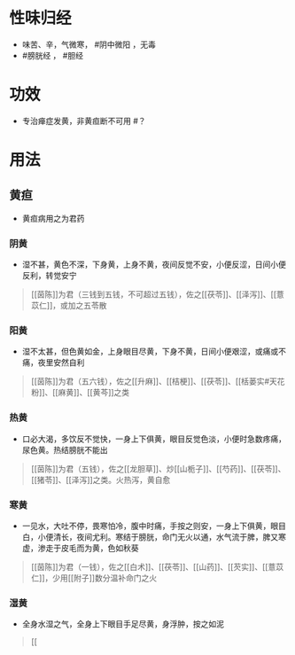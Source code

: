 # 性味归经
- 味苦、辛，气微寒， #阴中微阳 ，无毒
- #膀胱经 ， #胆经 
# 功效
- 专治瘅症发黄，非黄疸断不可用 #？ 
# 用法
## 黄疸
- 黄疸病用之为君药
### 阴黄
- 湿不甚，黄色不深，下身黄，上身不黄，夜间反觉不安，小便反涩，日间小便反利，转觉安宁
>[[茵陈]]为君（三钱到五钱，不可超过五钱），佐之[[茯苓]]、[[泽泻]]、[[薏苡仁]]，或加之五苓散
### 阳黄
- 湿不太甚，但色黄如金，上身眼目尽黄，下身不黄，日间小便艰涩，或痛或不痛，夜里安然自利
>[[茵陈]]为君（五六钱），佐之[[升麻]]、[[桔梗]]、[[茯苓]]、[[栝蒌实#天花粉]]、[[麻黄]]、[[黄芩]]之类
### 热黄
- 口必大渴，多饮反不觉快，一身上下俱黄，眼目反觉色淡，小便时急数疼痛，尿色黄。热结膀胱不能出
>[[茵陈]]为君（五钱），佐之[[龙胆草]]、炒[[山栀子]]、[[芍药]]、[[茯苓]]、[[猪苓]]、[[泽泻]]之类。火热泻，黄自愈
### 寒黄
- 一见水，大吐不停，畏寒怕冷，腹中时痛，手按之则安，一身上下俱黄，眼目白，小便清长，夜间尤利。寒结于膀胱，命门无火以通，水气流于脾，脾又寒虚，渗走于皮毛而为黄，色如秋葵
>[[茵陈]]为君（一钱），佐之[[白术]]、[[茯苓]]、[[山药]]、[[芡实]]、[[薏苡仁]]，少用[[附子]]数分温补命门之火
### 湿黄
- 全身水湿之气，全身上下眼目手足尽黄，身浮肿，按之如泥
>[[ 